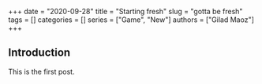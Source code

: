 +++ 
date = "2020-09-28"
title = "Starting fresh"
slug = "gotta be fresh"
tags = []
categories = []
series = ["Game", "New"]
authors = ["Gilad Maoz"]
+++

## Introduction

This is the first post.